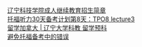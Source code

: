   
[辽宁科技学院成人继续教育招生简章](http://www.dianyue.me/archives/871/x2tybuyi76bo910u/)  
[托福听力30天备考计划第8天：TPO8 lecture3](http://www.dianyue.me/archives/412/chhwms9br5llyafr/)  
[留学加拿大 | 辽宁大学科教 留学预科](http://www.dianyue.me/archives/003/az0engsqerxnuqi9/)  
[避免托福备考中的错误](http://www.dianyue.me/archives/128/foq7khou2v0bysf2/)